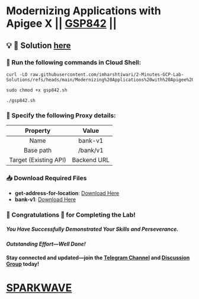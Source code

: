 # Modernizing Applications with Apigee X || [GSP842](https://www.cloudskillsboost.google/focuses/25900?parent=catalog) ||

## 💡 🔑 Solution [here](https://www.youtube.com/@sparkwave.01)

### 🚀 Run the following commands in **Cloud Shell**:

```
curl -LO raw.githubusercontent.com/imharshtiwari/2-Minutes-GCP-Lab-Solutions/refs/heads/main/Modernizing%20Applications%20with%20Apigee%20X/gsp842.sh

sudo chmod +x gsp842.sh

./gsp842.sh
```

### 🔧 Specify the following Proxy details:  

| Property | Value |
| :---: | :----: |
| Name | bank-v1 |
| Base path | /bank/v1 |
| Target (Existing API) | Backend URL |

### 📥 Download Required Files  

- **get-address-for-location**: [Download Here](https://drive.google.com/uc?export=download&id=1y8m9GkhU2mTvtC18ptQY7obVGOozBXnJ)  
- **bank-v1**: [Download Here](https://drive.google.com/uc?export=download&id=1OZFNYAabSVIWHaaHD6JDUPz-TX0QTTSg)

### 🐼 Congratulations 🎉 for Completing the Lab!  

##### *You Have Successfully Demonstrated Your Skills and Perseverance.*  

#### *Outstanding Effort—Well Done!*  

#### Stay connected and updated—join the [Telegram Channel](https://t.me/sparkwave.01) and [Discussion Group](https://t.me/sparkwave.01chats) today!  

# [SPARKWAVE](https://www.youtube.com/@sparkwave.01)  
